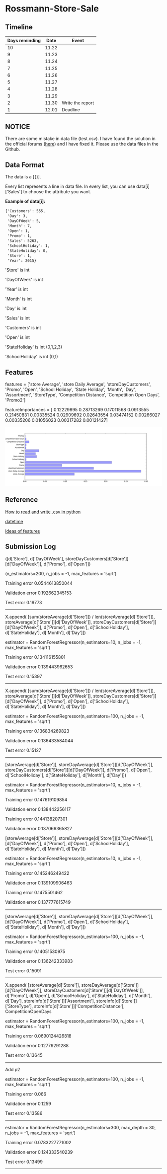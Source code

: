 # Rossmann-Store-Sale

## Timeline
|Days reminding|Date|Event|
|-----|-----|-----|
|10|11.22| |
|9|11.23| |
|8|11.24| |
|7|11.25| |
|6|11.26| |
|5|11.27| |
|4|11.28| |
|3|11.29| |
|2|11.30| Write the report|
|1|12.01| Deadline|


## NOTICE
There are some mistake in data file (test.csv). I have found the solution in the official forums ([here](https://www.kaggle.com/c/rossmann-store-sales/forums/t/16835/open-is-blank-in-test-file-for-store-622)) and I have fixed it. Please use the data files in the Github.

## Data Format

The data is a [{}].

Every list represents a line in data file.
In every list, you can use data[i]['Sales'] to choose the attribute you want.


**Example of data[i]:**

	{'Customers': 555,
	 'Day': 3,
	 'DayOfWeek': 5,
	 'Month': 7,
	 'Open': 1,
	 'Promo': 1,
	 'Sales': 5263,
	 'SchoolHoliday': 1,
	 'StateHoliday': 0,
	 'Store': 1,
	 'Year': 2015}

'Store' is int

'DayOfWeek' is int

'Year' is int

'Month' is int

'Day' is int

'Sales' is int

'Customers' is int 

'Open' is int

'StateHoliday' is int (0,1,2,3)

'SchoolHoliday' is int (0,1)


## Features
features = ['store Average', 'store Daily Average', 'storeDayCustomers', 'Promo', 'Open', 'School Holiday', 'State Holiday', 'Month', 'Day', 'Assortment', 'StoreType', 'Competition Distance', 'Competition Open Days', 'Promo2']

featureImportances = [ 0.12229895  0.28713269  0.17011568  0.0913555   0.21450831  0.00335524
  0.02909692  0.02643554  0.03474152  0.00266027  0.00335206  0.01056023
  0.00317282  0.00121427]
        
![](figure_1.png)

## Reference
[How to read and write .csv in python](https://docs.python.org/2/library/csv.html)

[datetime](https://docs.python.org/2/library/datetime.html#datetime-objects)

[Ideas of features](https://www.kaggle.com/c/rossmann-store-sales/forums/t/17387/inputs-on-feature-engineering-for-store-prediction-regression-challenges)

## Submission Log

([d['Store'], d['DayOfWeek'], storeDayCustomers[d['Store']][d['DayOfWeek']], d['Promo'], d['Open']])

(n_estimators=200, n_jobs = -1, max_features = 'sqrt')

Training error 0.0544613850044

Validation error 0.192662345153

Test error 0.19773

---

X.append( [sum(storeAverage[d['Store']]) / len(storeAverage[d['Store']]), storeAverage[d['Store']][d['DayOfWeek']], storeDayCustomers[d['Store']][d['DayOfWeek']], d['Promo'], d['Open'], d['SchoolHoliday'], d['StateHoliday'], d['Month'], d['Day']]) 

estimator = RandomForestRegressor(n_estimators=10, n_jobs = -1, max_features = 'sqrt')


Training error 0.134116155801

Validation error 0.139443962653

Test error 0.15397

---

X.append( [sum(storeAverage[d['Store']]) / len(storeAverage[d['Store']]), storeAverage[d['Store']][d['DayOfWeek']], storeDayCustomers[d['Store']][d['DayOfWeek']], d['Promo'], d['Open'], d['SchoolHoliday'], d['StateHoliday'], d['Month'], d['Day']]) 

estimator = RandomForestRegressor(n_estimators=100, n_jobs = -1, max_features = 'sqrt')


Training error 0.136834269823

Validation error 0.136433584044

Test error 0.15127

---

[storeAverage[d['Store']], storeDayAverage[d['Store']][d['DayOfWeek']], storeDayCustomers[d['Store']][d['DayOfWeek']], d['Promo'], d['Open'], d['SchoolHoliday'], d['StateHoliday'], d['Month'], d['Day']])

estimator = RandomForestRegressor(n_estimators=10, n_jobs = -1, max_features = 'sqrt')

Training error 0.147619109854

Validation error 0.138442256117

Training error 0.144138207301

Validation error 0.137066365827

[storeAverage[d['Store']], storeDayAverage[d['Store']][d['DayOfWeek']], [d['DayOfWeek']], d['Promo'], d['Open'], d['SchoolHoliday'], d['StateHoliday'], d['Month'], d['Day']])

estimator = RandomForestRegressor(n_estimators=10, n_jobs = -1, max_features = 'sqrt')

Training error 0.145246249422

Validation error 0.139109906463

Training error 0.1475501462

Validation error 0.137777615749


---

[storeAverage[d['Store']], storeDayAverage[d['Store']][d['DayOfWeek']], [d['DayOfWeek']], d['Promo'], d['Open'], d['SchoolHoliday'], d['StateHoliday'], d['Month'], d['Day']])

estimator = RandomForestRegressor(n_estimators=100, n_jobs = -1, max_features = 'sqrt')

Training error 0.14051530975

Validation error 0.136242333983

Test error 0.15091

---

X.append( [storeAverage[d['Store']], storeDayAverage[d['Store']][d['DayOfWeek']], storeDayCustomers[d['Store']][d['DayOfWeek']], d['Promo'], d['Open'], d['SchoolHoliday'], d['StateHoliday'], d['Month'], d['Day'], storeInfo[d['Store']]['Assortment'], storeInfo[d['Store']]['StoreType'], storeInfo[d['Store']]['CompetitionDistance'], CompetitionOpenDays 

estimator = RandomForestRegressor(n_estimators=100, n_jobs = -1, max_features = 'sqrt')

Training error 0.0690124426818

Validation error 0.12779291288

Test error 0.13645

---

Add p2

estimator = RandomForestRegressor(n_estimators=100, n_jobs = -1, max_features = 'sqrt')

Training error 0.066

Validation error 0.1259

Test error 0.13586

---

estimator = RandomForestRegressor(n_estimators=300, max_depth = 30, n_jobs = -1, max_features = 'sqrt')

Training error 0.0783227771002

Validation error 0.124333540239

Test error 0.13499

---


